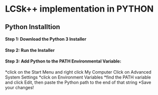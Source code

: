 # LCSk++ implementation in PYTHON

## Python Installtion 
#### Step 1: Download the Python 3 Installer
#### Step 2: Run the Installer
#### Step 3: Add Python to the PATH Environmental Variable:
*click on the Start Menu and right click My Computer Click on Advanced System Settings
*click on Environment Variables
*find the PATH variable and click Edit, then paste the Python path to the end of that string
*Save your changes!
 



